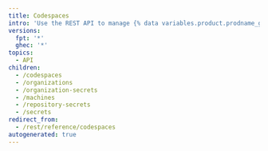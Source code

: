 ```yaml
---
title: Codespaces
intro: 'Use the REST API to manage {% data variables.product.prodname_github_codespaces %}.'
versions:
  fpt: '*'
  ghec: '*'
topics:
  - API
children:
  - /codespaces
  - /organizations
  - /organization-secrets
  - /machines
  - /repository-secrets
  - /secrets
redirect_from:
  - /rest/reference/codespaces
autogenerated: true
---
```




<!-- Content after this section is automatically generated -->
